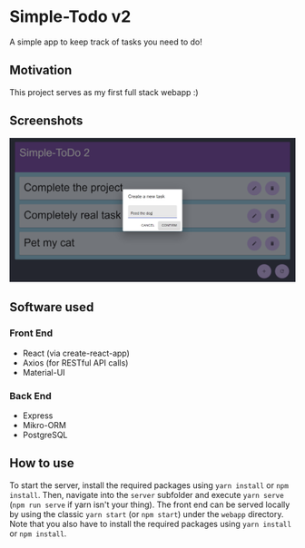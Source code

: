 # Simple-Todo v2

A simple app to keep track of tasks you need to do!

## Motivation

This project serves as my first full stack webapp :)

## Screenshots

![Screenshot](simpletodo.png)

## Software used

### Front End

- React (via create-react-app)
- Axios (for RESTful API calls)
- Material-UI

### Back End

- Express
- Mikro-ORM
- PostgreSQL

## How to use

To start the server, install the required packages using `yarn install` or `npm install`. Then, navigate into the `server` subfolder and execute `yarn serve` (`npm run serve` if yarn isn't your thing).
The front end can be served locally by using the classic `yarn start` (or `npm start`) under the `webapp` directory. Note that you also have to install the required packages using `yarn install` or `npm install`.
